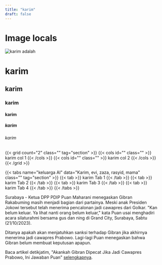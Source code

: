 ```yaml
---
title: "karim"
draft: false
---
```


# Image locals
![karim adalah](sample.jpg "loadnow" )


# karim
## karim
### karim
#### karim
##### karim
###### karim


<!-- grid example -->
{{< grid count="2" class="" tag="section" >}}
    {{< cols id="" class="" >}}
        karim col 1
    {{< /cols >}}
    {{< cols id="" class="" >}}
        karim col 2
    {{< /cols >}}
{{< /grid >}}


<!-- tabs example -->
{{< tabs name="keluarga Al" data="Karim, evi, zaza, rasyid, mama" class="" tag="section" >}}
    {{< tab >}}
        karim Tab 1
    {{< /tab >}}
    {{< tab >}}
        karim Tab 2
    {{< /tab >}}
    {{< tab >}}
        karim Tab 3
    {{< /tab >}}
    {{< tab >}}
        karim Tab 4
    {{< /tab >}}
{{< /tabs >}}


Surabaya - Ketua DPP PDIP Puan Maharani menegaskan Gibran Rakabuming masih menjadi bagian dari partainya. Meski anak Presiden Jokowi tersebut telah menerima pencalonan jadi cawapres dari Golkar.
"Kan belum keluar. Ya lihat nanti orang belum keluar," kata Puan usai menghadiri acara silaturahmi bersama gus dan ning di Grand City, Surabaya, Sabtu (21/10/2023).

Ditanya apakah akan menjatuhkan sanksi terhadap Gibran jika akhirnya menerima jadi cawapres Prabowo. Lagi-lagi Puan menegaskan bahwa Gibran belum membuat keputusan apapun.

Baca artikel detikjatim, "Akankah Gibran Dipecat Jika Jadi Cawapres Prabowo, Ini Jawaban Puan" [selengkapnya](https://www.detik.com/jatim/berita/d-6995145/akankah-gibran-dipecat-jika-jadi-cawapres-prabowo-ini-jawaban-puan).
